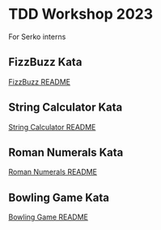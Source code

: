 # TDD Workshop 2023

For Serko interns

## FizzBuzz Kata

[FizzBuzz README](./1.FizzBuzz/README.md)

## String Calculator Kata

[String Calculator README](./2.StringCalculator/README.md)

## Roman Numerals Kata

[Roman Numerals README](./3.RomanNumerals/README.md)

## Bowling Game Kata

[Bowling Game README](./4.BowlingGame/README.md)